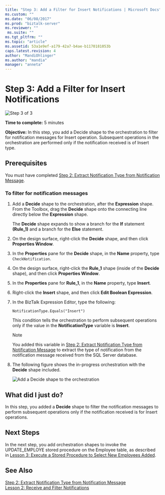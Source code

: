```yaml
---
title: "Step 3: Add a Filter for Insert Notifications | Microsoft Docs"
ms.custom: ""
ms.date: "06/08/2017"
ms.prod: "biztalk-server"
ms.reviewer: ""
 ms.suite: ""
ms.tgt_pltfrm: ""
ms.topic: "article"
ms.assetid: 53a1e9ef-a179-42a7-b4ae-b1170181053b
caps.latest.revision: 4
author: "MandiOhlinger"
ms.author: "mandia"
manager: "anneta"
---
```

# Step 3: Add a Filter for Insert Notifications
![Step 3 of 3](../../adapters-and-accelerators/adapter-oracle-database/media/step-3of3.gif "Step_3of3")  
  
 **Time to complete:** 5 minutes  
  
 **Objective:** In this step, you add a Decide shape to the orchestration to filter for notification messages for Insert operation. Subsequent operations in the orchestration are performed only if the notification received is of Insert type.  
  
## Prerequisites  
 You must have completed [Step 2: Extract Notification Type from Notification Message](../../adapters-and-accelerators/adapter-sql/step-2-extract-notification-type-from-notification-message.md).  
  
### To filter for notification messages  
  
1.  Add a **Decide** shape to the orchestration, after the **Expression** shape. From the Toolbox, drag the **Decide** shape onto the connecting line directly below the **Expression** shape.  
  
     The **Decide** shape expands to show a branch for the **If** statement **(Rule_1)** and a branch for the **Else** statement.  
  
2.  On the design surface, right-click the **Decide** shape, and then click **Properties Window**.  
  
3.  In the **Properties** pane for the **Decide** shape, in the **Name** property, type `CheckNotification`.  
  
4.  On the design surface, right-click the **Rule_1** shape (inside of the **Decide** shape), and then click **Properties Window**.  
  
5.  In the **Properties** pane for **Rule_1**, in the **Name** property, type **Insert**.  
  
6.  Right-click the **Insert** shape, and then click **Edit Boolean Expression**.  
  
7.  In the BizTalk Expression Editor, type the following:  
  
    ```  
    NotificationType.Equals("Insert")  
    ```  
  
     This condition tells the orchestration to perform subsequent operations only if the value in the **NotificationType** variable is **Insert**.  
  
    > [!NOTE]
    >  You added this variable in [Step 2: Extract Notification Type from Notification Message](../../adapters-and-accelerators/adapter-sql/step-2-extract-notification-type-from-notification-message.md) to extract the type of notification from the notification message received from the SQL Server database.  
  
8.  The following figure shows the in-progress orchestration with the **Decide** shape included.  
  
     ![Add a Decide shape to the orchestration](../../adapters-and-accelerators/adapter-sql/media/sql-adap-tut-03-add-filter-orch.gif "sql_adap_tut_03_add_filter_orch")  
  
## What did I just do?  
 In this step, you added a **Decide** shape to filter the notification messages to perform subsequent operations only if the notification received is for Insert operations.  
  
## Next Steps  
 In the next step, you add orchestration shapes to invoke the UPDATE_EMPLOYE stored procedure on the Employee table, as described in [Lesson 3: Execute a Stored Procedure to Select New Employees Added](../../adapters-and-accelerators/adapter-sql/lesson-3-execute-a-stored-procedure-to-select-new-employees-added.md).  
  
## See Also  
 [Step 2: Extract Notification Type from Notification Message](../../adapters-and-accelerators/adapter-sql/step-2-extract-notification-type-from-notification-message.md)   
 [Lesson 2: Receive and Filter Notifications](../../adapters-and-accelerators/adapter-sql/lesson-2-receive-and-filter-notifications.md)